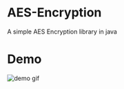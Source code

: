 # AES-Encryption
A simple AES Encryption library in java

# Demo
![demo gif ](https://github.com/Etido0/AES-Encryption/blob/5b8394d94e5a49df37e2d4eeef1fad4c0a562968/media/Media_221103_145113.gif)
